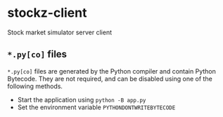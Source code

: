 # stockz-client
Stock market simulator server client

## `*.py[co]` files
`*.py[co]` files are generated by the Python compiler and contain Python Bytecode. They are not required, and can be disabled using one of the following methods.

- Start the application using `python -B app.py`
- Set the environment variable `PYTHONDONTWRITEBYTECODE`
